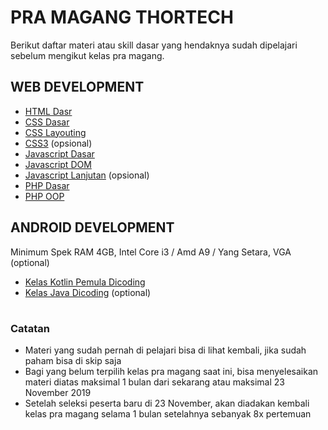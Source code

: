 # PRA MAGANG THORTECH

Berikut daftar materi atau skill dasar yang hendaknya sudah dipelajari sebelum mengikut kelas pra magang.

## WEB DEVELOPMENT
- [HTML Dasr](https://www.youtube.com/playlist?list=PLFIM0718LjIVuONHysfOK0ZtiqUWvrx4F)
- [CSS Dasar](https://www.youtube.com/playlist?list=PLFIM0718LjIUBrbm6Gdh6k7ZUvPIAZm7p)
- [CSS Layouting](https://www.youtube.com/playlist?list=PLFIM0718LjIUu4Ju9GUL5zpLcuq08TKYr)
- [CSS3](https://www.youtube.com/playlist?list=PLFIM0718LjIVCmrSWbZPKCccCkfFw-Naa) (opsional)
- [Javascript Dasar](https://www.youtube.com/playlist?list=PLFIM0718LjIWXagluzROrA-iBY9eeUt4w)
- [Javascript DOM](https://www.youtube.com/playlist?list=PLFIM0718LjIWB3YRoQbQh82ZewAGtE2-3)
- [Javascript Lanjutan](https://www.youtube.com/playlist?list=PLFIM0718LjIUGpY8wmE41W7rTJo_3Y46-) (opsional)
- [PHP Dasar](https://www.youtube.com/playlist?list=PLFIM0718LjIUqXfmEIBE3-uzERZPh3vp6)
- [PHP OOP](https://www.youtube.com/playlist?list=PLFIM0718LjIWvxxll-6wLXrC_16h_Bl_p)

## ANDROID DEVELOPMENT
Minimum Spek RAM 4GB, Intel Core i3 / Amd A9 / Yang Setara, VGA (optional)

- [Kelas Kotlin Pemula Dicoding](https://www.dicoding.com/academies/80)
- [Kelas Java Dicoding](https://www.dicoding.com/academies/60) (optional)



#

### Catatan
- Materi yang sudah pernah di pelajari bisa di lihat kembali, jika sudah paham bisa di skip saja
- Bagi yang belum terpilih kelas pra magang saat ini, bisa menyelesaikan materi diatas maksimal 1 bulan dari sekarang atau maksimal 23 November 2019
- Setelah seleksi peserta baru di 23 November, akan diadakan kembali kelas pra magang selama 1 bulan setelahnya sebanyak 8x pertemuan